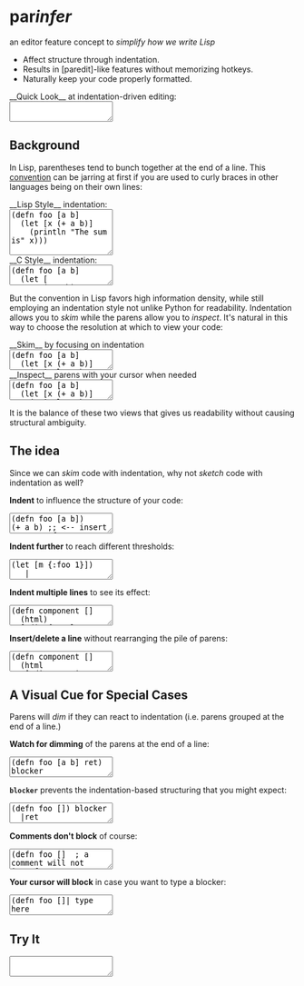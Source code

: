 # par<em>infer</em>

 <p class="subtitle">
an editor feature concept to <em>simplify how we write Lisp</em>
</p>

  <ul class="features">
<li> Affect structure through indentation.
<li> Results in [paredit]-like features without memorizing hotkeys.
<li> Naturally keep your code properly formatted.
</ul>

[paredit]:http://danmidwood.com/content/2014/11/21/animated-paredit.html

 <div>
<div class="caption">__Quick Look__ at indentation-driven editing:</div>
<textarea id="code-intro">
</textarea>
</div>

## Background

In Lisp, parentheses tend to bunch together at the end of a line. This
[convention] can be jarring at first if you are used to curly braces in other
languages being on their own lines:

[convention]:https://en.wikipedia.org/wiki/Indent_style#Lisp_style

 <div class="two-col">
<div class="col">
<div class="caption">__Lisp Style__ indentation:</div>
<textarea id="code-lisp-style" rows="5">
(defn foo [a b]
  (let [x (+ a b)]
    (println "The sum is" x)))
</textarea>
</div>

<div class="col">
<div class="caption">__C Style__ indentation:</div>
<textarea id="code-c-style">
(defn foo [a b]
  (let [
     x (+ a b)
    ]
    (println "The sum is" x)
  )
)
</textarea>
</div>
</div>

But the convention in Lisp favors high information density, while still
employing an indentation style not unlike Python for readability.  Indentation
allows you to _skim_ while the parens allow you to _inspect_.  It's natural in
this way to choose the resolution at which to view your code:

 <div class="two-col">
<div class="col">
<div class="caption">__Skim__ by focusing on indentation</div>
<textarea id="code-skim">
(defn foo [a b]
  (let [x (+ a b)]
    (println "The sum is" x)))
</textarea>
</div>

<div class="col">
<div class="caption">__Inspect__ parens with your cursor when needed</div>
<textarea id="code-inspect">
(defn foo [a b]
  (let [x (+ a b)]
    (println "The sum is" x)))
</textarea>
</div>
</div>

It is the balance of these two views that gives us readability without causing
structural ambiguity.

## The idea

Since we can _skim_ code with indentation, why not _sketch_ code with indentation as well?

__Indent__ to influence the structure of your code:

<textarea id="code-idea-nest">
(defn foo [a b])
(+ a b) ;; <-- insert space at front
</textarea>

__Indent further__ to reach different thresholds:

<textarea id="code-idea-wide-nest">
(let [m {:foo 1}])
   |
</textarea>

__Indent multiple lines__ to see its effect:

<textarea id="code-idea-deep-nest">
(defn component []
  (html)
  [:div {:style {:background "#FFF"
                 :color "#000"}]
  [:h1 "title"])
</textarea>

__Insert/delete a line__ without rearranging the pile of parens:

<textarea id="code-idea-insert-delete">
(defn component []
  (html
   [:div.container
    [:h1 "title"]]))
    |  <-- start inserting here
    |  <-- insert another, then delete
</textarea>

## A Visual Cue for Special Cases

Parens will _dim_ if they can react to indentation (i.e. parens grouped at the end of a line.)

__Watch for dimming__ of the parens at the end of a line:

<textarea id="code-cue-dim">
(defn foo [a b] ret)  blocker
</textarea>

__`blocker`__ prevents the indentation-based structuring that you might expect:

<textarea id="code-cue-block">
(defn foo []) blocker
  |ret
</textarea>

__Comments don't block__ of course:

<textarea id="code-cue-comment">
(defn foo []  ; a comment will not interfere
  |ret
</textarea>

__Your cursor will block__ in case you want to type a blocker:

<textarea id="code-cue-cursor">
(defn foo []| type here
  ret
</textarea>

## Try It

<textarea id="code-try">
</textarea>
